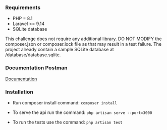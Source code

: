 ### Requirements
- PHP = 8.1
- Laravel >= 9.14
- SQLite database

 This challenge does not require any additional library. DO NOT MODIFY the composer.json or composer.lock file as that may result in a test failure.
 The project already contain a sample SQLite database at /database/database.sqlite.
 
### Documentation Postman
[Documentation](https://github.com/gabrielvega9316/test-player-selection/blob/master/resources/docs/test-player-selection.postman_collection.json)

### Installation

- Run composer install command: `composer install`

- To serve the api run the command: `php artisan serve --port=3000`

- To run the tests use the command: `php artisan test`
